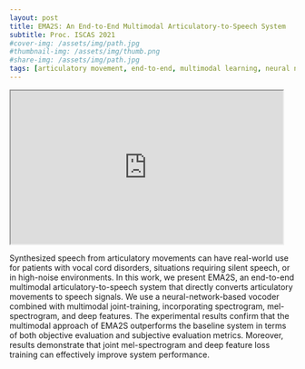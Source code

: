 ```yaml
---
layout: post
title: EMA2S: An End-to-End Multimodal Articulatory-to-Speech System
subtitle: Proc. ISCAS 2021
#cover-img: /assets/img/path.jpg
#thumbnail-img: /assets/img/thumb.png
#share-img: /assets/img/path.jpg
tags: [articulatory movement, end-to-end, multimodal learning, neural network, speech synthesis]
---
```



<iframe width="480" height="270"
src="https://www.youtube.com/embed/tgbNymZ7vqY">
</iframe>

Synthesized speech from articulatory movements can have real-world use for patients with vocal cord disorders, situations requiring silent speech, or in high-noise environments. In this work, we present EMA2S, an end-to-end multimodal articulatory-to-speech system that directly converts articulatory movements to speech signals. We use a neural-network-based vocoder combined with multimodal joint-training, incorporating spectrogram, mel-spectrogram, and deep features. The experimental results confirm that the multimodal approach of EMA2S outperforms the baseline system in terms of both objective evaluation and subjective evaluation metrics. Moreover, results demonstrate that joint mel-spectrogram and deep feature loss training can effectively improve system performance.
